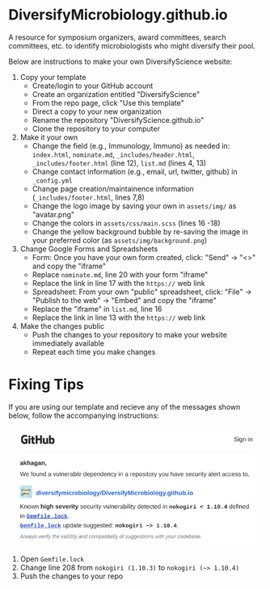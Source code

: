 # DiversifyMicrobiology.github.io 
A resource for symposium organizers, award committees, search committees, etc. to identify microbiologists who might diversify their pool.


Below are instructions to make your own DiversifyScience website:

1. Copy your template
    + Create/login to your GitHub account
    + Create an organization entitled "DiversifyScience"
    + From the repo page, click "Use this template"
    + Direct a copy to your new organization
    + Rename the repository "DiversifyScience.github.io"
    + Clone the repository to your computer
2. Make it your own
    + Change the field (e.g., Immunology, Immuno) as needed in: `index.html`, `nominate.md`, `_includes/header.html`, `_includes/footer.html` (line 12), `list.md` (lines 4, 13)
    + Change contact information (e.g., email, url, twitter, github) in `_config.yml`
    + Change page creation/maintainence information (`_includes/footer.html`, lines 7,8)
    + Change the logo image by saving your own in `assets/img/` as "avatar.png"
    + Change the colors in `assets/css/main.scss` (lines 16 -18)
    + Change the yellow background bubble by re-saving the image in your preferred color (as `assets/img/background.png`)
3. Change Google Forms and Spreadsheets
    + Form: Once you have your own form created, click: "Send" -> "<>" and copy the "iframe"
    + Replace `nominate.md`, line 20 with your form "iframe"
    + Replace the link in line 17 with the `https://` web link
    + Spreadsheet: From your own "public" spreadsheet, click: "File" -> "Publish to the web" -> "Embed" and copy the "iframe"
    + Replace the "iframe" in `list.md`, line 16
    + Replace the link in line 13 with the `https://` web link 
4. Make the changes public
    + Push the changes to your repository to make your website immediately available
    + Repeat each time you make changes
    
# Fixing Tips 

If you are using our template and recieve any of the messages shown below, follow the accompanying instructions:

![](noko_vuln.png)

1. Open `Gemfile.lock`
2. Change line 208 from `nokogiri (1.10.3)` to `nokogiri (~> 1.10.4)`
3. Push the changes to your repo
